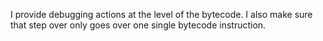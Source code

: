 I provide debugging actions at the level of the bytecode.
I also make sure  that step over only goes over one single bytecode instruction.